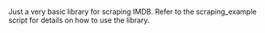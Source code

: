 Just a very basic library for scraping IMDB. Refer to the scraping_example script for details on how to use the library.